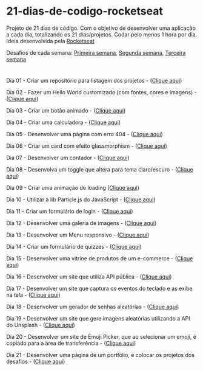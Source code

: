 # 21-dias-de-codigo-rocketseat
Projeto de 21 dias de código. Com o objetivo de desenvolver uma aplicação a cada dia, totalizando os 21 dias/projetos. Codar pelo menos 1 hora por dia.
Ideia desenvolvida pela [Rocketseat](https://www.rocketseat.com.br/)

Desafios de cada semana:
[Primeira semana](https://www.instagram.com/p/ChTBg1BpLGU/?igshid=YmMyMTA2M2Y=),
[Segunda semana](https://www.instagram.com/p/ChkahuNOLvF/?igshid=YmMyMTA2M2Y=),
[Terceira semana](https://www.instagram.com/p/Ch3EOQ0p2sZ/?igshid=YmMyMTA2M2Y=)
#

Dia 01 - Criar um repositório para listagem dos projetos - ([Clique aqui](https://github.com/deivisondelmiro/21-dias-de-codigo-rocketseat))

Dia 02 - Fazer um Hello World customizado (com fontes, cores e imagens) - ([Clique aqui](https://deivisondelmiro.github.io/21-dias-de-codigo-rocketseat/dia-02/index.html))

Dia 03 - Criar um botão animado - ([Clique aqui](https://deivisondelmiro.github.io/21-dias-de-codigo-rocketseat/dia-03/index.html))

Dia 04 - Criar uma calculadora - ([Clique aqui](https://deivisondelmiro.github.io/21-dias-de-codigo-rocketseat/dia-04/index.html))

Dia 05 - Desenvolver uma página com erro 404 - ([Clique aqui](https://deivisondelmiro.github.io/21-dias-de-codigo-rocketseat/dia-05/index.html))

Dia 06 - Criar um card com efeito glassmorphism - ([Clique aqui](https://deivisondelmiro.github.io/21-dias-de-codigo-rocketseat/dia-06/index.html))

Dia 07 - Desenvolver um contador - ([Clique aqui](https://deivisondelmiro.github.io/21-dias-de-codigo-rocketseat/dia-07/index.html))

Dia 08 - Desenvolva um toggle que altera para tema claro/escuro - ([Clique aqui](https://deivisondelmiro.github.io/21-dias-de-codigo-rocketseat/dia-08/index.html))

Dia 09 - Criar uma animação de loading ([Clique aqui](https://deivisondelmiro.github.io/21-dias-de-codigo-rocketseat/dia-09/index.html))

Dia 10 - Utilizar a lib Particle.js do JavaScript - ([Clique aqui](https://deivisondelmiro.github.io/21-dias-de-codigo-rocketseat/dia-10/index.html))

Dia 11 - Criar um formulário de login - ([Clique aqui](https://deivisondelmiro.github.io/21-dias-de-codigo-rocketseat/dia-11/index.html))

Dia 12 - Desenvolver uma galeria de imagens - ([Clique aqui](https://deivisondelmiro.github.io/21-dias-de-codigo-rocketseat/dia-12/index.html))

Dia 13 - Desenvolver um Menu responsivo - ([Clique aqui](https://deivisondelmiro.github.io/21-dias-de-codigo-rocketseat/dia-13/index.html))

Dia 14 - Criar um formulário de quizzes - ([Clique aqui](https://deivisondelmiro.github.io/21-dias-de-codigo-rocketseat/dia-14/index.html))

Dia 15 - Desenvolver uma vitrine de produtos de um e-commerce - ([Clique aqui](https://deivisondelmiro.github.io/21-dias-de-codigo-rocketseat/dia-15/index.html))

Dia 16 - Desenvolver um site que utiliza API pública - ([Clique aqui](https://deivisondelmiro.github.io/21-dias-de-codigo-rocketseat/dia-16/index.html))

Dia 17 - Desenvolver um site que captura os eventos do teclado e as exibe na tela - ([Clique aqui](https://deivisondelmiro.github.io/21-dias-de-codigo-rocketseat/dia-17/index.html))

Dia 18 - Desenvolver um gerador de senhas aleatórias - ([Clique aqui](https://deivisondelmiro.github.io/21-dias-de-codigo-rocketseat/dia-18/index.html))

Dia 19 - Desenvolver um site que gere imagens aleatórias utilizando a API do Unsplash - ([Clique aqui](https://deivisondelmiro.github.io/21-dias-de-codigo-rocketseat/dia-19/index.html))

Dia 20 - Desenvolver um site de Emoji Picker, que ao selecionar um emoji, é copiado para a área de transferência - ([Clique aqui](https://deivisondelmiro.github.io/21-dias-de-codigo-rocketseat/dia-20/index.html))

Dia 21 - Desenvolver uma página de um portfólio, e colocar os projetos dos desafios - ([Clique aqui](https://deivisondelmiro.github.io/21-dias-de-codigo-rocketseat/dia-21/index.html))